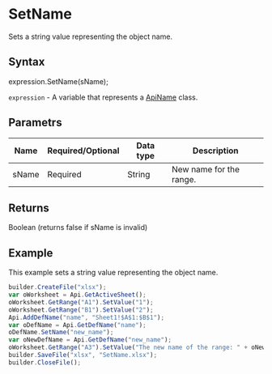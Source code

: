 # SetName

Sets a string value representing the object name.

## Syntax

expression.SetName(sName);

`expression` - A variable that represents a [ApiName](../ApiName.md) class.

## Parametrs

| **Name** | **Required/Optional** | **Data type** | **Description** |
| ------------- | ------------- | ------------- | ------------- |
| sName | Required | String | New name for the range. |

## Returns

Boolean (returns false if sName is invalid)

## Example

This example sets a string value representing the object name.

```javascript
builder.CreateFile("xlsx");
var oWorksheet = Api.GetActiveSheet();
oWorksheet.GetRange("A1").SetValue("1");
oWorksheet.GetRange("B1").SetValue("2");
Api.AddDefName("name", "Sheet1!$A$1:$B$1");
var oDefName = Api.GetDefName("name");
oDefName.SetName("new_name");
var oNewDefName = Api.GetDefName("new_name");
oWorksheet.GetRange("A3").SetValue("The new name of the range: " + oNewDefName.GetName());
builder.SaveFile("xlsx", "SetName.xlsx");
builder.CloseFile();
```